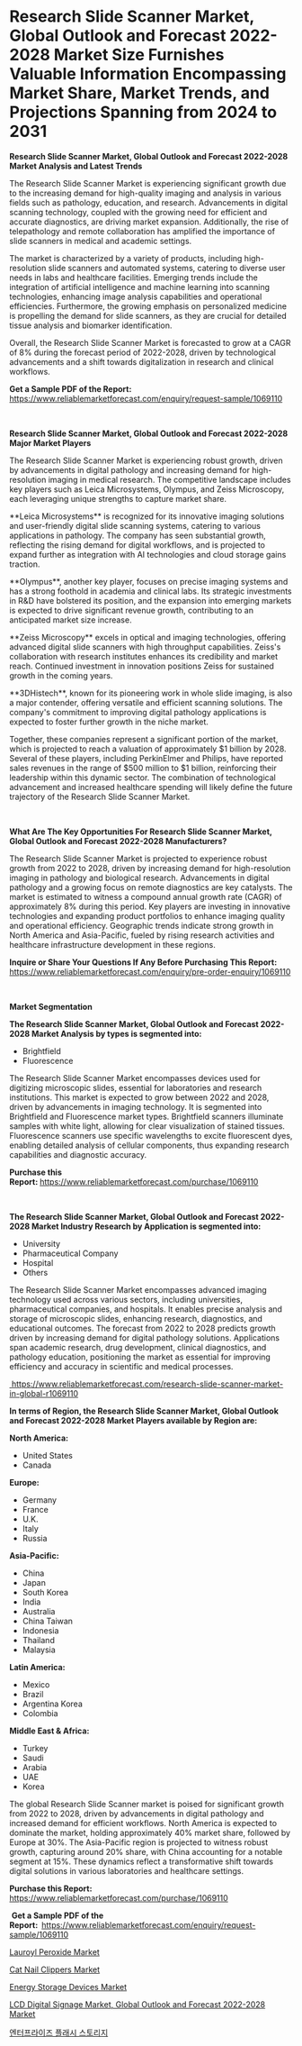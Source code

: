 <p><h1>Research Slide Scanner Market, Global Outlook and Forecast 2022-2028 Market Size Furnishes Valuable Information Encompassing Market Share, Market Trends, and Projections Spanning from 2024 to 2031</h1></p><p><strong>Research Slide Scanner Market, Global Outlook and Forecast 2022-2028 Market Analysis and Latest Trends</strong></p>
<p><p>The Research Slide Scanner Market is experiencing significant growth due to the increasing demand for high-quality imaging and analysis in various fields such as pathology, education, and research. Advancements in digital scanning technology, coupled with the growing need for efficient and accurate diagnostics, are driving market expansion. Additionally, the rise of telepathology and remote collaboration has amplified the importance of slide scanners in medical and academic settings.</p><p>The market is characterized by a variety of products, including high-resolution slide scanners and automated systems, catering to diverse user needs in labs and healthcare facilities. Emerging trends include the integration of artificial intelligence and machine learning into scanning technologies, enhancing image analysis capabilities and operational efficiencies. Furthermore, the growing emphasis on personalized medicine is propelling the demand for slide scanners, as they are crucial for detailed tissue analysis and biomarker identification.</p><p>Overall, the Research Slide Scanner Market is forecasted to grow at a CAGR of 8% during the forecast period of 2022-2028, driven by technological advancements and a shift towards digitalization in research and clinical workflows.</p></p>
<p><strong>Get a Sample PDF of the Report:&nbsp;</strong> <a href="https://www.reliablemarketforecast.com/enquiry/request-sample/1069110?utm_campaign=1080&utm_medium=2&utm_source=Github&utm_content=ia&utm_term=04122024&utm_id=research-slide-scanner-market-global-outlook-and-forecast-2022-2028">https://www.reliablemarketforecast.com/enquiry/request-sample/1069110</a></p>
<p>&nbsp;</p>
<p><strong>Research Slide Scanner Market, Global Outlook and Forecast 2022-2028 Major Market Players</strong></p>
<p><p>The Research Slide Scanner Market is experiencing robust growth, driven by advancements in digital pathology and increasing demand for high-resolution imaging in medical research. The competitive landscape includes key players such as Leica Microsystems, Olympus, and Zeiss Microscopy, each leveraging unique strengths to capture market share.</p><p>**Leica Microsystems** is recognized for its innovative imaging solutions and user-friendly digital slide scanning systems, catering to various applications in pathology. The company has seen substantial growth, reflecting the rising demand for digital workflows, and is projected to expand further as integration with AI technologies and cloud storage gains traction.</p><p>**Olympus**, another key player, focuses on precise imaging systems and has a strong foothold in academia and clinical labs. Its strategic investments in R&D have bolstered its position, and the expansion into emerging markets is expected to drive significant revenue growth, contributing to an anticipated market size increase.</p><p>**Zeiss Microscopy** excels in optical and imaging technologies, offering advanced digital slide scanners with high throughput capabilities. Zeiss's collaboration with research institutes enhances its credibility and market reach. Continued investment in innovation positions Zeiss for sustained growth in the coming years.</p><p>**3DHistech**, known for its pioneering work in whole slide imaging, is also a major contender, offering versatile and efficient scanning solutions. The company's commitment to improving digital pathology applications is expected to foster further growth in the niche market.</p><p>Together, these companies represent a significant portion of the market, which is projected to reach a valuation of approximately $1 billion by 2028. Several of these players, including PerkinElmer and Philips, have reported sales revenues in the range of $500 million to $1 billion, reinforcing their leadership within this dynamic sector. The combination of technological advancement and increased healthcare spending will likely define the future trajectory of the Research Slide Scanner Market.</p></p>
<p>&nbsp;</p>
<p><strong>What Are The Key Opportunities For Research Slide Scanner Market, Global Outlook and Forecast 2022-2028 Manufacturers?</strong></p>
<p><p>The Research Slide Scanner Market is projected to experience robust growth from 2022 to 2028, driven by increasing demand for high-resolution imaging in pathology and biological research. Advancements in digital pathology and a growing focus on remote diagnostics are key catalysts. The market is estimated to witness a compound annual growth rate (CAGR) of approximately 8% during this period. Key players are investing in innovative technologies and expanding product portfolios to enhance imaging quality and operational efficiency. Geographic trends indicate strong growth in North America and Asia-Pacific, fueled by rising research activities and healthcare infrastructure development in these regions.</p></p>
<p><strong>Inquire or Share Your Questions If Any Before Purchasing This Report:</strong> <a href="https://www.reliablemarketforecast.com/enquiry/pre-order-enquiry/1069110?utm_campaign=1080&utm_medium=2&utm_source=Github&utm_content=ia&utm_term=04122024&utm_id=research-slide-scanner-market-global-outlook-and-forecast-2022-2028">https://www.reliablemarketforecast.com/enquiry/pre-order-enquiry/1069110</a></p>
<p>&nbsp;</p>
<p><strong>Market Segmentation</strong></p>
<p><strong>The Research Slide Scanner Market, Global Outlook and Forecast 2022-2028 Market Analysis by types is segmented into:</strong></p>
<p><ul><li>Brightfield</li><li>Fluorescence</li></ul></p>
<p><p>The Research Slide Scanner Market encompasses devices used for digitizing microscopic slides, essential for laboratories and research institutions. This market is expected to grow between 2022 and 2028, driven by advancements in imaging technology. It is segmented into Brightfield and Fluorescence market types. Brightfield scanners illuminate samples with white light, allowing for clear visualization of stained tissues. Fluorescence scanners use specific wavelengths to excite fluorescent dyes, enabling detailed analysis of cellular components, thus expanding research capabilities and diagnostic accuracy.</p></p>
<p><strong>Purchase this Report:&nbsp;</strong><a href="https://www.reliablemarketforecast.com/purchase/1069110?utm_campaign=1080&utm_medium=2&utm_source=Github&utm_content=ia&utm_term=04122024&utm_id=research-slide-scanner-market-global-outlook-and-forecast-2022-2028">https://www.reliablemarketforecast.com/purchase/1069110</a></p>
<p>&nbsp;</p>
<p><strong>The Research Slide Scanner Market, Global Outlook and Forecast 2022-2028 Market Industry Research by Application is segmented into:</strong></p>
<p><ul><li>University</li><li>Pharmaceutical Company</li><li>Hospital</li><li>Others</li></ul></p>
<p><p>The Research Slide Scanner Market encompasses advanced imaging technology used across various sectors, including universities, pharmaceutical companies, and hospitals. It enables precise analysis and storage of microscopic slides, enhancing research, diagnostics, and educational outcomes. The forecast from 2022 to 2028 predicts growth driven by increasing demand for digital pathology solutions. Applications span academic research, drug development, clinical diagnostics, and pathology education, positioning the market as essential for improving efficiency and accuracy in scientific and medical processes.</p></p>
<p><a href="https://www.reliablemarketforecast.com/research-slide-scanner-market-in-global-r1069110?utm_campaign=1080&utm_medium=2&utm_source=Github&utm_content=ia&utm_term=04122024&utm_id=research-slide-scanner-market-global-outlook-and-forecast-2022-2028">&nbsp;https://www.reliablemarketforecast.com/research-slide-scanner-market-in-global-r1069110</a></p>
<p><strong>In terms of Region, the Research Slide Scanner Market, Global Outlook and Forecast 2022-2028 Market Players available by Region are:</strong></p>
<p>
    <p> <strong> North America: </strong>
        <ul>
            <li>United States</li>
            <li>Canada</li>
        </ul>
        </p> 
    <p> <strong> Europe: </strong>
        <ul>
            <li>Germany</li>
            <li>France</li>
            <li>U.K.</li>
            <li>Italy</li>
            <li>Russia</li>
        </ul>
        </p> 
    <p> <strong> Asia-Pacific: </strong>
        <ul>
            <li>China</li>
            <li>Japan</li>
            <li>South Korea</li>
            <li>India</li>
            <li>Australia</li>
            <li>China Taiwan</li>
            <li>Indonesia</li>
            <li>Thailand</li>
            <li>Malaysia</li>
        </ul>
        </p> 
    <p> <strong> Latin America: </strong>
        <ul>
            <li>Mexico</li>
            <li>Brazil</li>
            <li>Argentina Korea</li>
            <li>Colombia</li>
        </ul>
        </p> 
    <p> <strong> Middle East & Africa: </strong>
        <ul>
            <li>Turkey</li>
            <li>Saudi</li>
            <li>Arabia</li>
            <li>UAE</li>
            <li>Korea</li>
        </ul>
    </p>
    </p>
<p><p>The global Research Slide Scanner market is poised for significant growth from 2022 to 2028, driven by advancements in digital pathology and increased demand for efficient workflows. North America is expected to dominate the market, holding approximately 40% market share, followed by Europe at 30%. The Asia-Pacific region is projected to witness robust growth, capturing around 20% share, with China accounting for a notable segment at 15%. These dynamics reflect a transformative shift towards digital solutions in various laboratories and healthcare settings.</p></p>
<p><strong>Purchase this Report: </strong><a href="https://www.reliablemarketforecast.com/purchase/1069110?utm_campaign=1080&utm_medium=2&utm_source=Github&utm_content=ia&utm_term=04122024&utm_id=research-slide-scanner-market-global-outlook-and-forecast-2022-2028">https://www.reliablemarketforecast.com/purchase/1069110</a></p>
<p>&nbsp;<strong>Get a Sample PDF of the Report:&nbsp;&nbsp;</strong><a href="https://www.reliablemarketforecast.com/enquiry/request-sample/1069110?utm_campaign=1080&utm_medium=2&utm_source=Github&utm_content=ia&utm_term=04122024&utm_id=research-slide-scanner-market-global-outlook-and-forecast-2022-2028">https://www.reliablemarketforecast.com/enquiry/request-sample/1069110</a></p>
<p><strong></strong></p>
<p><p><a href="https://www.linkedin.com/pulse/global-lauroyl-peroxide-market-trends-insights-growth-nfgje?utm_campaign=1080&utm_medium=2&utm_source=Github&utm_content=ia&utm_term=04122024&utm_id=research-slide-scanner-market-global-outlook-and-forecast-2022-2028">Lauroyl Peroxide Market</a></p><p><a href="https://issuu.com/reportprime-2/docs/cat-nail-clippers-market-size-2030.pptx?utm_campaign=1080&utm_medium=2&utm_source=Github&utm_content=ia&utm_term=04122024&utm_id=research-slide-scanner-market-global-outlook-and-forecast-2022-2028">Cat Nail Clippers Market</a></p><p><a href="https://www.linkedin.com/pulse/in-depth-energy-storage-devices-market-study-2024-2031-expected-o6mlc?utm_campaign=1080&utm_medium=2&utm_source=Github&utm_content=ia&utm_term=04122024&utm_id=research-slide-scanner-market-global-outlook-and-forecast-2022-2028">Energy Storage Devices Market</a></p><p><a href="https://github.com/gdfhhhj/Market-Research-Report-List-6/blob/main/lcd-digital-signage-market-global-outlook-and-forecast-2022-2028-market.md?utm_campaign=1080&utm_medium=2&utm_source=Github&utm_content=ia&utm_term=04122024&utm_id=research-slide-scanner-market-global-outlook-and-forecast-2022-2028">LCD Digital Signage Market, Global Outlook and Forecast 2022-2028 Market</a></p><p><a href="https://github.com/sougarounis/Market-Research-Report-List-6/blob/main/679433627073.md?utm_campaign=1080&utm_medium=2&utm_source=Github&utm_content=ia&utm_term=04122024&utm_id=research-slide-scanner-market-global-outlook-and-forecast-2022-2028">엔터프라이즈 플래시 스토리지</a></p></p>